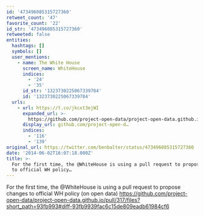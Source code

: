 ```yaml
---
id: '473496085315727360'
retweet_count: '47'
favorite_count: '22'
id_str: '473496085315727360'
retweeted: false
entities:
  hashtags: []
  symbols: []
  user_mentions:
    - name: The White House
      screen_name: WhiteHouse
      indices:
        - '24'
        - '35'
      id_str: '1323730225067339784'
      id: '1323730225067339784'
  urls:
    - url: https://t.co/jkcxt3ejWI
      expanded_url: >-
        https://github.com/project-open-data/project-open-data.github.io/pull/317/files?short_path=93fb993#diff-93fb9939fac6c15de809eadb61984cf6
      display_url: github.com/project-open-d…
      indices:
        - '116'
        - '139'
original_url: https://twitter.com/benbalter/status/473496085315727360
date: '2014-06-02T16:07:18.000Z'
title: >-
  For the first time, the @WhiteHouse is using a pull request to propose changes
  to official WH policy…
---
```


For the first time, the @WhiteHouse is using a pull request to propose changes to official WH policy (on open data) https://github.com/project-open-data/project-open-data.github.io/pull/317/files?short_path=93fb993#diff-93fb9939fac6c15de809eadb61984cf6